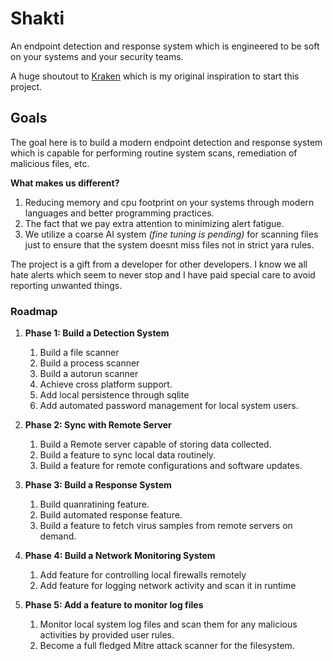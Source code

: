 # Shakti

An endpoint detection and response system which is engineered to be soft on your systems and your security teams.

A huge shoutout to [Kraken](https://github.com/botherder/kraken) which is my original inspiration to start this project.

## Goals

The goal here is to build a modern endpoint detection and response system which is capable for performing routine system scans, remediation of malicious files, etc.

**What makes us different?**

1. Reducing memory and cpu footprint on your systems through modern languages and better programming practices.
2. The fact that we pay extra attention to minimizing alert fatigue.
3. We utilize a coarse AI system *(fine tuning is pending)* for scanning files just to ensure that the system doesnt miss files not in strict yara rules.

The project is a gift from a developer for other developers. I know we all hate alerts which seem to never stop and I have paid special care to avoid reporting unwanted things.

### Roadmap

1. **Phase 1: Build a Detection System**
    1. Build a file scanner
    2. Build a process scanner
    3. Build a autorun scanner
    4. Achieve cross platform support.
    5. Add local persistence through sqlite
    6. Add automated password management for local system users.

2. **Phase 2: Sync with Remote Server**
    1. Build a Remote server capable of storing data collected.
    2. Build a feature to sync local data routinely.
    2. Build a feature for remote configurations and software updates.

3. **Phase 3: Build a Response System**
    1. Build quanratining feature.
    2. Build automated response feature.
    3. Build a feature to fetch virus samples from remote servers on demand.

4. **Phase 4: Build a Network Monitoring System**
    1. Add feature for controlling local firewalls remotely
    2. Add feature for logging network activity and scan it in runtime

5. **Phase 5: Add a feature to monitor log files**
    1. Monitor local system log files and scan them for any malicious activities by provided user rules.
    2. Become a full fledged Mitre attack scanner for the filesystem.